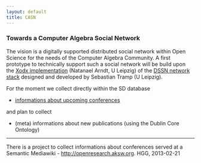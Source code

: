 ```yaml
---
layout: default
title: CASN
---
```


### Towards a Computer Algebra Social Network

The vision is a digitally supported distributed social network within Open Science for the needs of the Computer Algebra Community. A first prototype to technically support such a social network will be build upon the [Xodx implementation](http://aksw.org/Projects/Xodx.html) (Natanael Arndt, U Leipzig) of the [DSSN network stack](http://aksw.org/Projects/DSSN.html) designed and developed by Sebastian Tramp (U Leipzig).

For the moment we collect directly within the SD database

-   [informations about upcoming conferences](http://symbolicdata.org/Data/Tagungsankuendigungen/)

and plan to collect

-   (meta) informations about new publications (using the Dublin Core Ontology)

* * * * *

There is a project to collect informations about conferences served at a Semantic Mediawiki - <http://openresearch.aksw.org>. HGG, 2013-02-21
